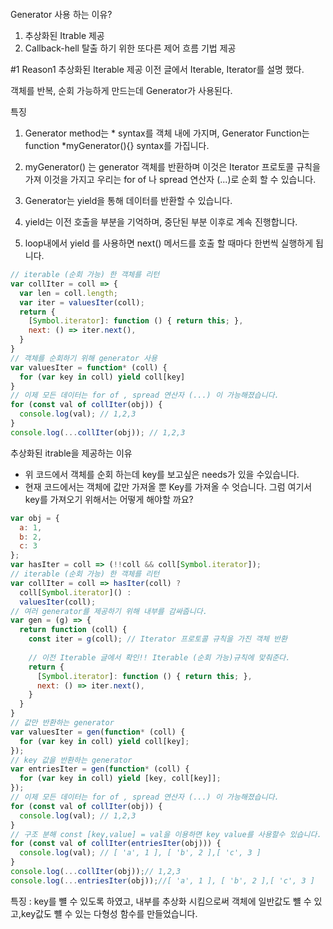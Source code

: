 ~~~
~~~
Generator 사용 하는 이유?

1. 추상화된 Itrable 제공
2. Callback-hell 탈출 하기 위한 또다른 제어 흐름 기법 제공

#1 Reason1 추상화된 Iterable 제공
이전 글에서 Iterable, Iterator를 설명 했다.

객체를 반복, 순회 가능하게 만드는데 Generator가 사용된다.

특징
1. Generator method는 *<myGenerator> syntax를 객체 내에 가지며,
   Generator Function는 function *myGenerator(){} syntax를 가집니다.

2. myGenerator() 는 generator 객체를 반환하며 이것은 Iterator 프로토콜 규칙을 가져 이것을 가지고 우리는 for of 나 spread 연산자 (...)로 순회 할 수 있습니다.

3. Generator는 yield을 통해 데이터를 반환할 수 있습니다.
4. yield는 이전 호출을 부분을 기억하며, 중단된 부분 이후로 계속 진행합니다.
5. loop내에서 yield 를 사용하면 next() 메서드를 호출 할 때마다 한번씩 실행하게 됩니다.

~~~javascript
// iterable (순회 가능) 한 객체를 리턴
var collIter = coll => {
  var len = coll.length;
  var iter = valuesIter(coll);
  return {
    [Symbol.iterator]: function () { return this; },
    next: () => iter.next(),
  }
}
// 객체를 순회하기 위해 generator 사용 
var valuesIter = function* (coll) {
  for (var key in coll) yield coll[key]
}
// 이제 모든 데이터는 for of , spread 연산자 (...) 이 가능해졌습니다.
for (const val of collIter(obj)) {
  console.log(val); // 1,2,3
}
console.log(...collIter(obj)); // 1,2,3
~~~

추상화된 itrable을 제공하는 이유
- 위 코드에서 객체를 순회 하는데 key를 보고싶은 needs가 있을 수있습니다.
- 현재 코드에서는 객체에 값만 가져올 뿐 Key를 가져올 수 엇습니다. 그럼 여기서 key를 가져오기 위해서는 어떻게 해야할 까요?


~~~javascript
var obj = {
  a: 1,
  b: 2,
  c: 3
};
var hasIter = coll => (!!coll && coll[Symbol.iterator]);
// iterable (순회 가능) 한 객체를 리턴
var collIter = coll => hasIter(coll) ?
  coll[Symbol.iterator]() :
  valuesIter(coll);
// 여러 generator를 제공하기 위해 내부를 감싸줍니다.
var gen = (g) => {
  return function (coll) {
    const iter = g(coll); // Iterator 프로토콜 규칙을 가진 객체 반환
  
    // 이전 Iterable 글에서 확인!! Iterable (순회 가능)규칙에 맞춰준다.
    return {
      [Symbol.iterator]: function () { return this; },
      next: () => iter.next(),
    }
  }
}
// 값만 반환하는 generator
var valuesIter = gen(function* (coll) {
  for (var key in coll) yield coll[key];
});
// key 값을 반환하는 generator
var entriesIter = gen(function* (coll) {
  for (var key in coll) yield [key, coll[key]];
});
// 이제 모든 데이터는 for of , spread 연산자 (...) 이 가능해졌습니다.
for (const val of collIter(obj)) {
  console.log(val); // 1,2,3
}
// 구조 분해 const [key,value] = val을 이용하면 key value를 사용할수 있습니다.
for (const val of collIter(entriesIter(obj))) {
  console.log(val); // [ 'a', 1 ], [ 'b', 2 ],[ 'c', 3 ]
}
console.log(...collIter(obj));// 1,2,3
console.log(...entriesIter(obj));//[ 'a', 1 ], [ 'b', 2 ],[ 'c', 3 ]
~~~

특징 : key를 뺼 수 있도록 하였고, 내부를 추상화 시킴으로써 객체에 일반값도 뺼 수 있고,key값도 뺼 수 있는 다형성 함수를 만들었습니다.